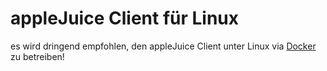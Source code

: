 # appleJuice Client für Linux

es wird dringend empfohlen, den appleJuice Client unter Linux via [Docker](../docker/) zu betreiben!
